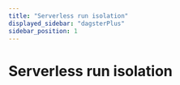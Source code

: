 ```yaml
---
title: "Serverless run isolation"
displayed_sidebar: "dagsterPlus"
sidebar_position: 1
---
```


# Serverless run isolation